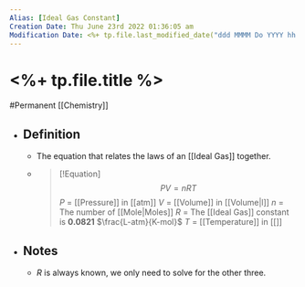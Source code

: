 ```yaml
---
Alias: [Ideal Gas Constant]
Creation Date: Thu June 23rd 2022 01:36:05 am 
Modification Date: <%+ tp.file.last_modified_date("ddd MMMM Do YYYY hh:mm:ss a") %>
---
```

# <%+ tp.file.title %>
#Permanent [[Chemistry]]

- ## Definition
	- The equation that relates the laws of an [[Ideal Gas]] together.
	- > [!Equation]
	  > $$PV=nRT$$
	  > $P$ = [[Pressure]] in [[atm]]
	  > $V$ = [[Volume]] in [[Volume|l]]
	  > $n$ = The number of [[Mole|Moles]]
	  > $R$ = The [[Ideal Gas]] constant is **0.0821** $\frac{L-atm}{K-mol}$
	  > $T$ = [[Temperature]] in [[]]
- ## Notes
	- $R$ is always known, we only need to solve for the other three.